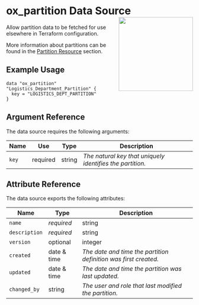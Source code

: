 # ox_partition Data Source  <img src="../../../docs/pics/ox.png" width="200" height="200" align="right">

Allow partition data to be fetched for use elsewhere in Terraform configuration.

More information about partitions can be found in the [Partition Resource](../resources/ox_partition.md) section.

## Example Usage

```hcl
data "ox_partition" "Logistics_Department_Partition" {
  key = "LOGISTICS_DEPT_PARTITION"
}
```

## Argument Reference

The data source requires the following arguments:

| Name | Use | Type |  Description |
|---|---|---|---|
| `key` | required | string | *The natural key that uniquely identifies the partition.* |

## Attribute Reference

The data source exports the following attributes:

| Name | Type |  Description |
|---|---|---|
| `name`| *required* | string | *The display name for the logical partition.* |
| `description`| *required* | string | *A meaningful description for the logical partition.* |
| `version` | optional | integer | *The version number of the partition for [optimistic concurrency control](https://en.wikipedia.org/wiki/Optimistic_concurrency_control) purposes. If specified, the entity can be written provided that the specified version number matches the one in the database. If no specified, optimistic locking is disabled.* |
| `created` | date & time | *The date and time the partition definition was first created.* |
| `updated` | date & time | *The date and time the partition was last updated.* |
| `changed_by` | string | *The user and role that last modified the partition.* |